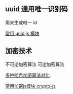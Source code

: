 
## uuid 通用唯一识别码

用来生成唯一 id

[常用 uuid js 模块](https://www.npmjs.com/package/uuid)

## 加密技术

不可逆加密算法
可逆加密算法

[多种哈希加密算法对比](http://www.atool.org/hash.php)

[常用加密js模块 crypto-js](https://www.npmjs.com/package/crypto-js)
